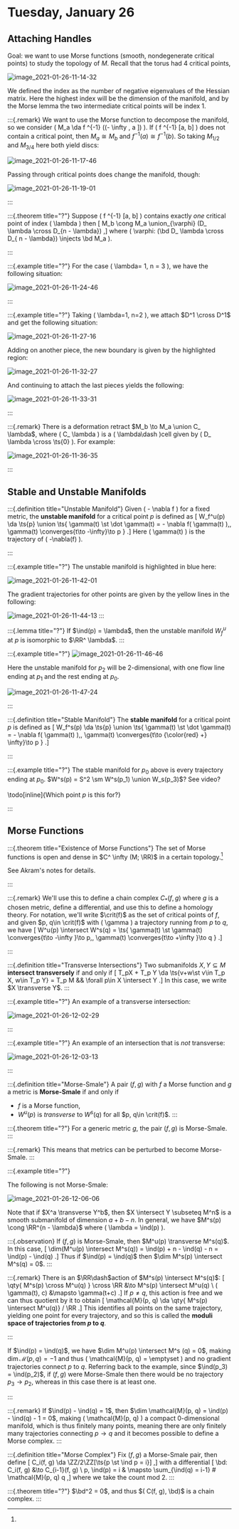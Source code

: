 # Tuesday, January 26

## Attaching Handles

Goal: we want to use Morse functions (smooth, nondegenerate critical points) to study the topology of $M$.
Recall that the torus had 4 critical points, 

![image_2021-01-26-11-14-32](figures/image_2021-01-26-11-14-32.png)

We defined the index as the number of negative eigenvalues of the Hessian matrix. 
Here the highest index will be the dimension of the manifold, and by the Morse lemma the two intermediate critical points will be index 1.


:::{.remark}
We want to use the Morse function to decompose the manifold, so we consider \( M_a \da f ^{-1} ((- \infty , a ]) \).
If \( f ^{-1} [a, b] \) does not contain a critical point, then $M_a \cong M_b$ and $f ^{-1} (a) \cong f ^{-1} (b)$.
So taking $M_{1/2}$ and $M_{3/4}$ here both yield discs:

![image_2021-01-26-11-17-46](figures/image_2021-01-26-11-17-46.png)

Passing through critical points does change the manifold, though:

![image_2021-01-26-11-19-01](figures/image_2021-01-26-11-19-01.png)


:::

:::{.theorem title="?"}
Suppose \( f ^{-1} [a, b] \) contains exactly *one* critical point of index \( \lambda \) then 
\[
M_b \cong M_a \union_{\varphi} (D_ \lambda \cross D_{n - \lambda})
,\]
where \( \varphi: (\bd D_ \lambda \cross D_{ n - \lambda}) \injects \bd M_a \).

:::

:::{.example title="?"}
For the case \( \lambda= 1, n = 3 \), we have the following situation:

![image_2021-01-26-11-24-46](figures/image_2021-01-26-11-24-46.png)

:::

:::{.example title="?"}
Taking \( \lambda=1, n=2 \), we attach $D^1 \cross D^1$ and get the following situation:

![image_2021-01-26-11-27-16](figures/image_2021-01-26-11-27-16.png)

Adding on another piece, the new boundary is given by the highlighted region:

![image_2021-01-26-11-32-27](figures/image_2021-01-26-11-32-27.png)

And continuing to attach the last pieces yields the following:

![image_2021-01-26-11-33-31](figures/image_2021-01-26-11-33-31.png)

:::

:::{.remark}
There is a deformation retract $M_b \to M_a \union C_ \lambda$, where \( C_ \lambda \) is a \( \lambda\dash \)cell given by \( D_ \lambda \cross \ts{0} \).
For example:

![image_2021-01-26-11-36-35](figures/image_2021-01-26-11-36-35.png)

:::

## Stable and Unstable Manifolds

:::{.definition title="Unstable Manifold"}
Given \( - \nabla f \) for a fixed metric, the **unstable manifold** for a critical point $p$ is defined as 
\[
W_f^u(p) \da \ts{p} \union \ts{ \gamma(t) \st \dot \gamma(t) = - \nabla f( \gamma(t) ),\, \gamma(t) \converges{t\to -\infty}\to p }
.\]
Here \( \gamma(t) \) is the trajectory of \( -\nabla(f) \).


:::

:::{.example title="?"}
The unstable manifold is highlighted in blue here:

![image_2021-01-26-11-42-01](figures/image_2021-01-26-11-42-01.png)

The gradient trajectories for other points are given by the yellow lines in the following:

![image_2021-01-26-11-44-13](figures/image_2021-01-26-11-44-13.png)
:::

:::{.lemma title="?"}
If $\ind(p) = \lambda$, then the unstable manifold $W_f^u$ at $p$ is isomorphic to $\RR^ \lambda$.
:::

:::{.example title="?"}
![image_2021-01-26-11-46-46](figures/image_2021-01-26-11-46-46.png)

Here the unstable manifold for $p_2$ will be 2-dimensional, with one flow line ending at $p_1$ and the rest ending at $p_0$.

![image_2021-01-26-11-47-24](figures/image_2021-01-26-11-47-24.png)

:::

:::{.definition title="Stable Manifold"}
The **stable manifold** for a critical point $p$ is defined as 
\[
W_f^s(p) \da \ts{p} \union \ts{ \gamma(t) \st \dot \gamma(t) = - \nabla f( \gamma(t) ),\, \gamma(t) \converges{t\to {\color{red} +} \infty}\to p }
.\]

:::

:::{.example title="?"}
The stable manifold for $p_0$ above is every trajectory ending at $p_0$.
$W^s(p) = S^2 \sm W^s(p_1) \union W_s(p_3)$? See video?

\todo[inline]{Which point $p$ is this for?}

:::

## Morse Functions

:::{.theorem title="Existence of Morse Functions"}
The set of Morse functions is open and dense in $C^ \infty (M; \RR)$ in a certain topology.[^see_akram_define_topology]

[^see_akram_define_topology]: 
See Akram's notes for details.

:::

:::{.remark}
We'll use this to define a chain complex $C_*(f, g)$ where $g$ is a chosen metric, define a differential, and use this to define a homology theory.
For notation, we'll write $\crit(f)$ as the set of critical points of $f$, and given $p, q\in \crit(f)$ with \( \gamma \) a trajectory running from $p$ to $q$, we have
\[
W^u(p) \intersect W^s(q) = \ts{ \gamma(t) \st 
\gamma(t) \converges{t\to -\infty }\to p,\,
\gamma(t) \converges{t\to +\infty }\to q
}
.\]

:::

:::{.definition title="Transverse Intersections"}
Two submanifolds $X, Y \subseteq M$ **intersect transversely** if and only if 
\[
T_pX + T_p Y \da \ts{v+w\st v\in T_p X, w\in T_p Y} = T_p M && \forall p\in X \intersect Y
.\]
In this case, we write $X \transverse Y$.
:::

:::{.example title="?"}
An example of a transverse intersection:

![image_2021-01-26-12-02-29](figures/image_2021-01-26-12-02-29.png)

:::

:::{.example title="?"}
An example of an intersection that is *not* transverse:

![image_2021-01-26-12-03-13](figures/image_2021-01-26-12-03-13.png)

:::

:::{.definition title="Morse-Smale"}
A pair $(f, g)$ with $f$ a Morse function and $g$ a metric is **Morse-Smale** if and only if 

- $f$ is a Morse function,
- $W^u(p)$ is *transverse* to $W^s(q)$ for all $p, q\in \crit(f)$.
:::

:::{.theorem title="?"}
For a generic metric $g$, the pair $(f, g)$ is Morse-Smale.
:::

:::{.remark}
This means that metrics can be perturbed to become Morse-Smale.
:::

:::{.example title="?"}

The following is not Morse-Smale:

![image_2021-01-26-12-06-06](figures/image_2021-01-26-12-06-06.png)

Note that if $X^a \transverse Y^b$, then $X \intersect Y \subseteq M^n$ is a smooth submanifold of dimension $a+b-n$.
In general, we have $M^s(p) \cong \RR^{n - \lambda}$ where \( \lambda = \ind(p) \).


:::{.observation}
If $(f, g)$ is Morse-Smale, then $M^u(p) \transverse M^s(q)$.
In this case, 
\[
\dim(M^u(p) \intersect M^s(q)) = \ind(p) + n - \ind(q) - n = \ind(p) - \ind(q)
.\]
Thus if $\ind(p) = \ind(q)$ then $\dim M^s(p) \intersect M^s(q) = 0$.
:::

:::{.remark}
There is an $\RR\dash$action of $M^s(p) \intersect M^s(q)$:
\[
\qty{ M^s(p) \cross M^u(q) } \cross \RR &\to M^s(p) \intersect M^u(q) \\
( \gamma(t), c) &\mapsto \gamma(t+c)
.\]
If $p\neq q$, this action is free and we can thus quotient by it to obtain
\[
\mathcal{M}(p, q) \da \qty{ M^s(p) \intersect M^u(q)} / \RR 
.\]
This identifies all points on the same trajectory, yielding one point for every trajectory, and so this is called the **moduli space of trajectories from $p$ to $q$**.


:::

If $\ind(p) = \ind(q)$, we have $\dim M^u(p) \intersect M^s (q) = 0$, making $\dim \mathcal{M}(p, q) = -1$ and thus \( \mathcal{M}(p, q) = \emptyset  \) and no gradient trajectories connect $p$ to $q$.
Referring back to the example, since $\ind(p_3) = \ind(p_2)$, if $(f, g)$ were Morse-Smale then there would be no trajectory $p_3 \to p_2$, whereas in this case there is at least one.

:::

:::{.remark}
If $\ind(p) - \ind(q) = 1$, then $\dim \mathcal{M}(p, q) = \ind(p) - \ind(q) - 1 = 0$, making \( \mathcal{M}(p, q)  \) a compact 0-dimensional manifold, which is thus finitely many points, meaning there are only finitely many trajectories connecting $p\to q$ and it becomes possible to define a Morse complex.
:::

:::{.definition title="Morse Complex"}
Fix $(f, g)$ a Morse-Smale pair, then define
\[
C_i(f, g) \da \ZZ/2\ZZ[\ts{p \st \ind p = i}]
,\]
with a differential
\[
\bd: C_i(f, g) &\to C_{i-1}(f, g) \\
p, \ind(p) = i & \mapsto \sum_{\ind(q) = i-1} \# \mathcal{M}(p, q) q 
,\]
where we take the count mod 2.
:::

:::{.theorem title="?"}
$\bd^2 = 0$, and thus $( C(f, g), \bd)$ is a chain complex.
:::














